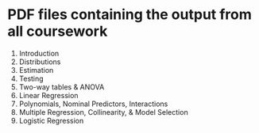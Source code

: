 # PDF files containing the output from all coursework

1.  Introduction
2.  Distributions
3.  Estimation
4.  Testing
5.  Two-way tables & ANOVA
6.  Linear Regression
7.  Polynomials, Nominal Predictors, Interactions
8.  Multiple Regression, Collinearity, & Model Selection
9.  Logistic Regression
